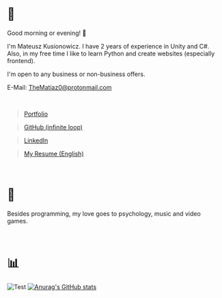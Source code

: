 # 👤 

Good morning or evening! 👋 

I'm Mateusz Kusionowicz. I have 2 years of experience in Unity and C#. Also, in my free time I like to learn Python and create websites (especially frontend).

I'm open to any business or non-business offers.

E-Mail: TheMatiaz0@protonmail.com

<br />

> [Portfolio](https://thematiaz0.github.io)

> [GitHub (infinite loop)](https://github.com/TheMatiaz0)

> [LinkedIn](https://www.linkedin.com/in/mateusz-kusionowicz)

> [My Resume (English)](https://thematiaz0.github.io/Mateusz%20Kusionowicz%20-%20Resume.pdf)


<br />


# 💚 

Besides programming, my love goes to psychology, music and video games. 


<br />

# 📊

![Test](https://github-readme-stats.vercel.app/api/top-langs/?username=TheMatiaz0&theme=merko)
[![Anurag's GitHub stats](https://github-readme-stats.vercel.app/api?username=thematiaz0&theme=merko)](https://github.com/anuraghazra/github-readme-stats)
